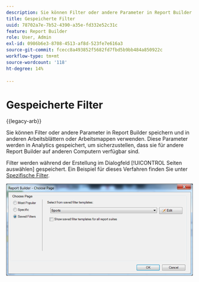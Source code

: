 ```yaml
---
description: Sie können Filter oder andere Parameter in Report Builder speichern und in anderen Arbeitsblättern oder Arbeitsmappen verwenden. Diese Parameter werden in Analytics gespeichert, um sicherzustellen, dass sie für andere Report Builder auf anderen Computern verfügbar sind.
title: Gespeicherte Filter
uuid: 78702a7e-7b52-4390-a35e-fd332e52c31c
feature: Report Builder
role: User, Admin
exl-id: 0986b6e3-8708-4513-af8d-523fe7e616a3
source-git-commit: fcecc8a493852f5682fd7fbd5b9bb484a850922c
workflow-type: tm+mt
source-wordcount: '118'
ht-degree: 14%

---
```


# Gespeicherte Filter

{{legacy-arb}}

Sie können Filter oder andere Parameter in Report Builder speichern und in anderen Arbeitsblättern oder Arbeitsmappen verwenden. Diese Parameter werden in Analytics gespeichert, um sicherzustellen, dass sie für andere Report Builder auf anderen Computern verfügbar sind.

Filter werden während der Erstellung im Dialogfeld [!UICONTROL Seiten auswählen] gespeichert. Ein Beispiel für dieses Verfahren finden Sie unter [Spezifische Filter](/help/analyze/legacy-report-builder/layout/c-filter-dimensions/t-specific-filters.md).

![Screenshot des Formulars &quot;Seite auswählen&quot;und Optionen für die Seiten mit den beliebtesten, spezifischen und gespeicherten Filtern.](assets/choose_page_saved.png)
